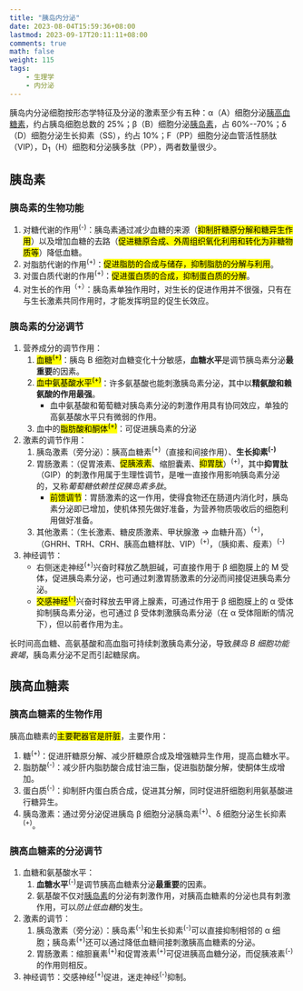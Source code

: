 ```yaml
---
title: "胰岛内分泌"
date: 2023-08-04T15:59:36+08:00
lastmod: 2023-09-17T20:11:11+08:00
comments: true
math: false
weight: 115
tags:
    - 生理学
    - 内分泌
---
```


胰岛内分泌细胞按形态学特征及分泌的激素至少有五种：α（A）细胞分泌[胰高血糖素](#胰高血糖素)，约占胰岛细胞总数的 25%；β（B）细胞分泌[胰岛素](#胰岛素)，占 60%--70%；δ（D）细胞分泌生长抑素（SS），约占 10%；F（PP）细胞分泌血管活性肠肽（VIP），D<sub>1</sub>（H）细胞和分泌胰多肽（PP），两者数量很少。

<!--more-->

## 胰岛素

### 胰岛素的生物功能

1. 对糖代谢的作用<sup>(-)</sup>：胰岛素通过减少血糖的来源（<mark>抑制肝糖原分解和糖异生作用</mark>）以及增加血糖的去路（<mark>促进糖原合成、外周组织氧化利用和转化为非糖物质等</mark>）降低血糖。
2. 对脂肪代谢的作用<sup>(+)</sup>：<mark>促进脂肪的合成与储存，抑制脂肪的分解与利用</mark>。
3. 对蛋白质代谢的作用<sup>(+)</sup>：<mark>促进蛋白质的合成，抑制蛋白质的分解</mark>。
4. 对生长的作用<sup>（+）</sup>：胰岛素单独作用时，对生长的促进作用并不很强，只有在与生长激素共同作用时，才能发挥明显的促生长效应。

### 胰岛素的分泌调节

1. 营养成分的调节作用：
    1. <mark>血糖<sup>(+)</sup></mark>：胰岛 B 细胞对血糖变化十分敏感，**血糖水平**是调节胰岛素分泌**最重要**的因素。
    2. <mark>血中氨基酸水平<sup>(+)</sup></mark>：许多氨基酸也能刺激胰岛素分泌，其中以**精氨酸和赖氨酸的作用最强**。
        - 血中氨基酸和葡萄糖对胰岛素分泌的刺激作用具有协同效应，单独的高氨基酸水平只有微弱的作用。
    3. 血中的<mark>脂肪酸和酮体<sup>(+)</sup></mark>：可促进胰岛素的分泌
2. 激素的调节作用：
    1. 胰岛激素（旁分泌）：胰高血糖素<sup>(+)</sup>（直接和间接作用）、**生长抑素<sup>(-)</sup>**
    2. 胃肠激素：（促胃液素、<mark>促胰液素</mark>、缩胆囊素、<mark>抑胃肽</mark>）<sup>(+)</sup>，其中**抑胃肽**（GIP）的刺激作用属于生理性调节，是唯一直接作用影响胰岛素分泌的，又称*葡萄糖依赖性促胰岛素多肽*。
        - <mark>前馈调节</mark>：胃肠激素的这一作用，使得食物还在肠道内消化时，胰岛素分泌即已增加，使机体预先做好准备，为营养物质吸收后的细胞利用做好准备。
    3. 其他激素：（生长激素、糖皮质激素、甲状腺激 → 血糖升高）<sup>(+)</sup>，（GHRH、TRH、CRH、胰高血糖样肽、VIP）<sup>(+)</sup>，（胰抑素、瘦素）<sup>(-)</sup>
3. 神经调节：
    - 右侧迷走神经<sup>(+)</sup>兴奋时释放乙酰胆碱，可直接作用于 β 细胞膜上的 M 受体，促进胰岛素分泌，也可通过刺激胃肠激素的分泌而间接促进胰岛素分泌。
    - <mark>交感神经<sup>(-)</sup></mark>兴奋时释放去甲肾上腺素，可通过作用于 β 细胞膜上的 α 受体抑制胰岛素分泌，也可通过 β 受体刺激胰岛素分泌（在 α 受体阻断的情况下），但以前者作用为主。

长时间高血糖、高氨基酸和高血脂可持续刺激胰岛素分泌，导致*胰岛 B 细胞功能衰竭*，胰岛素分泌不足而引起糖尿病。

## 胰高血糖素

### 胰高血糖素的生物作用

胰高血糖素的<mark>主要靶器官是肝脏</mark>，主要作用：

1. 糖<sup>(+)</sup>：促进肝糖原分解、减少肝糖原合成及增强糖异生作用，提高血糖水平。
2. 脂肪酸<sup>(-)</sup>：减少肝内脂肪酸合成甘油三酯，促进脂肪酸分解，使酮体生成增加。
3. 蛋白质<sup>(-)</sup>：抑制肝内蛋白质合成，促进其分解，同时促进肝细胞利用氨基酸进行糖异生。
4. 胰岛激素：通过旁分泌促进胰岛 β 细胞分泌胰岛素<sup>(+)</sup>、δ 细胞分泌生长抑素<sup>(+)</sup>。

### 胰高血糖素的分泌调节

1. 血糖和氨基酸水平：
    1. **血糖水平**<sup>(-)</sup>是调节胰高血糖素分泌**最重要**的因素。
    2. 氨基酸不仅对[胰岛素](#胰岛素的分泌调节)的分泌有刺激作用，对胰高血糖素的分泌也具有刺激作用，可以*防止低血糖*的发生。
2. 激素的调节：
    1. 胰岛激素（旁分泌）：胰岛素<sup>(-)</sup>和生长抑素<sup>(-)</sup>可以直接抑制相邻的 α 细胞；胰岛素<sup>(+)</sup>还可以通过降低血糖间接刺激胰高血糖素的分泌。
    2. 胃肠激素：缩胆襄素<sup>(+)</sup>和促胃液素<sup>(+)</sup>可促进胰高血糖分泌，而促胰液素<sup>(-)</sup>的作用则相反。
3. 神经调节：交感神经<sup>(+)</sup>促进，迷走神经<sup>(-)</sup>抑制。
